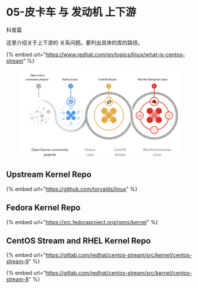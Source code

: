 # 05-皮卡车 与 发动机 上下游

科普篇

这里介绍关于上下游的 关系问题。要列出具体的库的路径。

{% embed url="https://www.redhat.com/en/topics/linux/what-is-centos-stream" %}

<figure><img src=".gitbook/assets/FromOpenSourceCommunity-To-RHEL.jpg" alt=""><figcaption></figcaption></figure>





## Upstream Kernel Repo



{% embed url="https://github.com/torvalds/linux" %}



## Fedora Kernel Repo

{% embed url="https://src.fedoraproject.org/rpms/kernel" %}

## CentOS Stream and RHEL Kernel Repo

{% embed url="https://gitlab.com/redhat/centos-stream/src/kernel/centos-stream-9" %}

{% embed url="https://gitlab.com/redhat/centos-stream/src/kernel/centos-stream-8" %}

##



